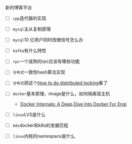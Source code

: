 


新的博客平台

- [ ] `cpp`迭代器的实现
- [ ] `mysql`主从复制原理
- [ ] `mysql`10 亿用户同时改微信号怎么办
- [ ] `kafka`有什么特性
- [ ] `rpc`一个成熟的rpc应该有哪些功能
- [ ] `分布式`一致性hash算法实现
- [ ] `分布式`把这个[How to do distributed locking](http://martin.kleppmann.com/2016/02/08/how-to-do-distributed-locking.html)看了
- [ ] `docker`基本原理，image是什么，如何隔离宿主机
  - [Docker Internals: A Deep Dive Into Docker For Engi](http://docker-saigon.github.io/post/Docker-Internals/#how:cb6baf67dddd3a71c07abfd705dc7d4b) 
- [ ] `linux`LVS是什么
- [ ] `k8s`docker和k8s的发展历程
- [ ] `linux`内核的namespace是什么

